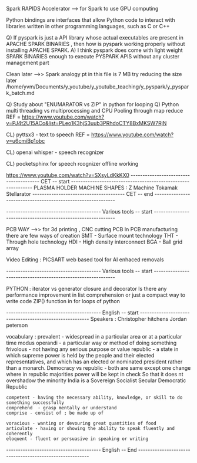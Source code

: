 Spark RAPIDS Accelerator --> for Spark to use GPU computing

Python bindings are interfaces that allow Python code to interact with libraries written in other programming languages, such as C or C++

Q)  If pyspark is just a API library whose actual executables are present in APACHE SPARK BINARIES , then how is pyspark
    working properly without installing APACHE SPARK.
A)  I think pyspark does come with light weight SPARK BINARIES enough to execute PYSPARK APIS without any 
    cluster management part 


Clean later -->> Spark analogy pt in this file is 7 MB try reducing the size later /home/yvm/Documents/y_youtube/y_youtube_teaching/y_pyspark/y_pyspark_batch.md


Q) Study about "ENUMARATOR vs ZIP" in python for looping 
Q) Python multi threading vs multiprocessing and CPU Pooling through map reduce 
    REF = https://www.youtube.com/watch?v=PJ4t2U15ACo&list=PLeo1K3hjS3uub3PRhdoCTY8BxMKSW7RjN



CL) pyttsx3 - text to speech 
    REF = https://www.youtube.com/watch?v=u6cmiBp1obc

CL) openai whisper - speech recognizer

CL) pocketsphinx for speech rcognizer offline working 


https://www.youtube.com/watch?v=SXsyLdKkKX0
--------------------------------------- CET -- start -------------------------------------------------------------
PLASMA HOLDER MACHINE SHAPES :
    Z Machine 
    Tokamak
    Stellarator
--------------------------------------- CET -- end -------------------------------------------------------------





---------------------------------------- Various tools -- start -------------------------------------------------------------

PCB WAY -->> for 3d printing , CNC cutting PCB 
    In PCB manufacturing there are few ways of creation
        SMT - Surface mount technology
        THT - Through hole technology 
        HDI - High density interconnect
        BGA - Ball grid array


Video Editing :
    PICSART web based tool for AI enhaced removals 
    
---------------------------------------- Various tools -- start -------------------------------------------------------------

PYTHON :
    iterator vs generator
    closure and decorator 
    Is there any performance improvement in list comprehension or just a compact way to write code
    ZIP() function in for loops of python

---------------------------------------- English -- start --------------------------------------------------------
Speakers :
    Christopher hitchens 
    Jordan peterson

vocabulary :
    prevalent - widespread in a particular area or at a particular time
    modus operandi - a particular way or method of doing something
    frivolous - not having any serious purpose or value
    republic - a state in which supreme power is held by the people and their elected representatives, 
                and which has an elected or nominated president rather than a monarch.
    Democracy vs republic - both are same except one change where in republic majorities power will be kept in check
                            So that it does nt overshadow the minority 
    India is a Sovereign Socialist Secular Democratic Republic

    competent - having the necessary ability, knowledge, or skill to do something successfully
    comprehend  - grasp mentally or understand
    comprise - consist of ; be made up of

    voracious - wanting or devouring great quantities of food
    articulate - having or showing the ability to speak fluently and coherently
    eloquent - fluent or persuasive in speaking or writing


---------------------------------------- English -- End ---------------------------------------------------------